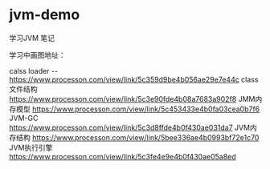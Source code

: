 # jvm-demo
学习JVM 笔记


学习中画图地址：

calss loader --   https://www.processon.com/view/link/5c359d9be4b056ae29e7e44c
class文件结构  https://www.processon.com/view/link/5c3e90fde4b08a7683a902f8
JMM内存模型   https://www.processon.com/view/link/5c453433e4b0fa03cea0b7f6
JVM-GC     https://www.processon.com/view/link/5c3d8ffde4b0f430ae031da7
JVM内存结构  https://www.processon.com/view/link/5bee336ae4b0993bf72e1c70
JVM执行引擎  https://www.processon.com/view/link/5c3fe4e9e4b0f430ae05a8ed
